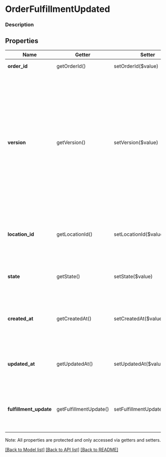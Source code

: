 # OrderFulfillmentUpdated

### Description



## Properties
Name | Getter | Setter | Type | Description | Notes
------------ | ------------- | ------------- | ------------- | ------------- | -------------
**order_id** | getOrderId() | setOrderId($value) | **string** | The order&#39;s unique ID. | [optional] 
**version** | getVersion() | setVersion($value) | **int** | Version number which is incremented each time an update is committed to the order. Orders that were not created through the API will not include a version and thus cannot be updated.  [Read more about working with versions](https://developer.squareup.com/docs/docs/orders-api/manage-orders#update-orders) | [optional] 
**location_id** | getLocationId() | setLocationId($value) | **string** | The ID of the merchant location this order is associated with. | [optional] 
**state** | getState() | setState($value) | **string** | The state of the order. See [OrderState](#type-orderstate) for possible values | [optional] 
**created_at** | getCreatedAt() | setCreatedAt($value) | **string** | Timestamp for when the order was created in RFC 3339 format. | [optional] 
**updated_at** | getUpdatedAt() | setUpdatedAt($value) | **string** | Timestamp for when the order was last updated in RFC 3339 format. | [optional] 
**fulfillment_update** | getFulfillmentUpdate() | setFulfillmentUpdate($value) | [**\SquareConnect\Model\OrderFulfillmentUpdatedUpdate[]**](OrderFulfillmentUpdatedUpdate.md) | The fulfillments that were updated with this version change. | [optional] 

Note: All properties are protected and only accessed via getters and setters.

[[Back to Model list]](../../README.md#documentation-for-models) [[Back to API list]](../../README.md#documentation-for-api-endpoints) [[Back to README]](../../README.md)

